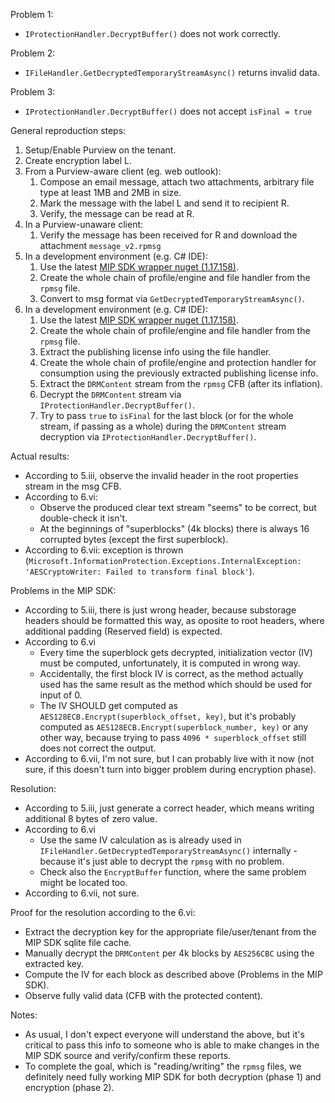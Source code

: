 Problem 1:

- `IProtectionHandler.DecryptBuffer()` does not work correctly.

Problem 2:

- `IFileHandler.GetDecryptedTemporaryStreamAsync()` returns invalid data.

Problem 3:

- `IProtectionHandler.DecryptBuffer()` does not accept `isFinal = true`

General reproduction steps:

1. Setup/Enable Purview on the tenant.
2. Create encryption label L.
3. From a Purview-aware client (eg. web outlook):
    1. Compose an email message, attach two attachments, arbitrary file type at least 1MB and 2MB in size.
    2. Mark the message with the label L and send it to recipient R.
    3. Verify, the message can be read at R.
4. In a Purview-unaware client:
    1. Verify the message has been received for R and download the attachment `message_v2.rpmsg`
5. In a development environment (e.g. C# IDE):
    1. Use the latest [MIP SDK wrapper nuget (1.17.158)][link-nuget].
    2. Create the whole chain of profile/engine and file handler from the `rpmsg` file.
    3. Convert to msg format via `GetDecryptedTemporaryStreamAsync()`.
6. In a development environment (e.g. C# IDE):
    1. Use the latest [MIP SDK wrapper nuget (1.17.158)][link-nuget].
    2. Create the whole chain of profile/engine and file handler from the `rpmsg` file.
    3. Extract the publishing license info using the file handler.
    4. Create the whole chain of profile/engine and protection handler for consumption using the previously extracted publishing license info.
    5. Extract the `DRMContent` stream from the `rpmsg` CFB (after its inflation).
    6. Decrypt the `DRMContent` stream via `IProtectionHandler.DecryptBuffer()`.
    7. Try to pass `true` to `isFinal` for the last block (or for the whole stream, if passing as a whole) during the `DRMContent` stream decryption via `IProtectionHandler.DecryptBuffer()`.

Actual results:

- According to 5.iii, observe the invalid header in the root properties stream in the msg CFB.
- According to 6.vi:
    - Observe the produced clear text stream "seems" to be correct, but double-check it isn't.
    - At the beginnings of "superblocks" (4k blocks) there is always 16 corrupted bytes (except the first superblock).
- According to 6.vii: exception is thrown (`Microsoft.InformationProtection.Exceptions.InternalException: 'AESCryptoWriter: Failed to transform final block'`).

Problems in the MIP SDK:

- According to 5.iii, there is just wrong header, because substorage headers should be formatted this way, as oposite to root headers, where additional padding (Reserved field) is expected.
- According to 6.vi
    - Every time the superblock gets decrypted, initialization vector (IV) must be computed, unfortunately, it is computed in wrong way.
    - Accidentally, the first block IV is correct, as the method actually used has the same result as the method which should be used for input of 0.
    - The IV SHOULD get computed as `AES128ECB.Encrypt(superblock_offset, key)`, but it's probably computed as `AES128ECB.Encrypt(superblock_number, key)` or any other way, because trying to pass `4096 * superblock_offset` still does not correct the output.
- According to 6.vii, I'm not sure, but I can probably live with it now (not sure, if this doesn't turn into bigger problem during encryption phase).

Resolution:

- According to 5.iii, just generate a correct header, which means writing additional 8 bytes of zero value.
- According to 6.vi
    - Use the same IV calculation as is already used in `IFileHandler.GetDecryptedTemporaryStreamAsync()` internally - because it's just able to decrypt the `rpmsg` with no problem.
    - Check also the `EncryptBuffer` function, where the same problem might be located too.
- According to 6.vii, not sure.

Proof for the resolution according to the 6.vi:

- Extract the decryption key for the appropriate file/user/tenant from the MIP SDK sqlite file cache.
- Manually decrypt the `DRMContent` per 4k blocks by `AES256CBC` using the extracted key.
- Compute the IV for each block as described above (Problems in the MIP SDK).
- Observe fully valid data (CFB with the protected content).

Notes:

- As usual, I don't expect everyone will understand the above, but it's critical to pass this info to someone who is able to make changes in the MIP SDK source and verify/confirm these reports.
- To complete the goal, which is "reading/writing" the `rpmsg` files, we definitely need fully working MIP SDK for both decryption (phase 1) and encryption (phase 2).

[link-nuget]: https://www.nuget.org/packages/Microsoft.InformationProtection.File/1.17.158
